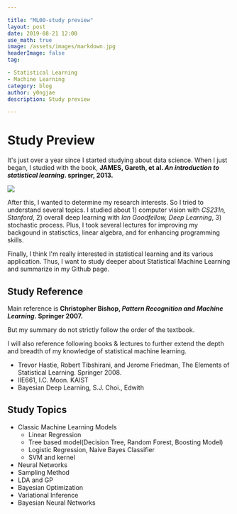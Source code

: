 ```yaml
---

title: "ML00-study preview"
layout: post
date: 2019-08-21 12:00
use_math: true
image: /assets/images/markdown.jpg
headerImage: false
tag:

- Statistical Learning
- Machine Learning
category: blog
author: y0ngjae
description: Study preview

---
```


# Study Preview

It's just over a year since I started studying about data science. When I just began, I studied with the book, **JAMES, Gareth, et al. *An introduction to statistical learning*.  springer, 2013.**

![](http://y0ngjaenious.github.io/assets/post_img/ml_summary/00_01.jpg)

After this, I wanted to determine my research interests. So I tried to understand several topics. I studied about 1) computer vision with *CS231n, Stanford*, 2) overall deep learning with *Ian Goodfellow, Deep Learning*, 3) stochastic process. Plus, I took several lectures for improving my backgound in statisctics, linear algebra,  and for enhancing programming skills.

Finally, I think I'm really interested in statistical learning and its various application. Thus, I want to study deeper about Statistical Machine Learning and summarize in my Github page.

## Study Reference

Main reference is **Christopher Bishop, *Pattern Recognition and Machine Learning.* Springer 2007.**

But my summary do not strictly follow the order of the textbook.

I will also reference following books & lectures to further extend the depth and breadth of my knowledge of statistical machine learning.

- Trevor Hastie, Robert Tibshirani, and Jerome Friedman, The Elements of Statistical Learning. Springer 2008.
- IIE661, I.C. Moon. KAIST
- Bayesian Deep Learning, S.J. Choi., Edwith



## Study Topics

- Classic Machine Learning Models
  - Linear Regression
  - Tree based model(Decision Tree, Random Forest, Boosting Model)
  - Logistic Regression, Naive Bayes Classifier
  - SVM and kernel
- Neural Networks
- Sampling Method
- LDA and GP
- Bayesian Optimization
- Variational Inference
- Bayesian Neural Networks

